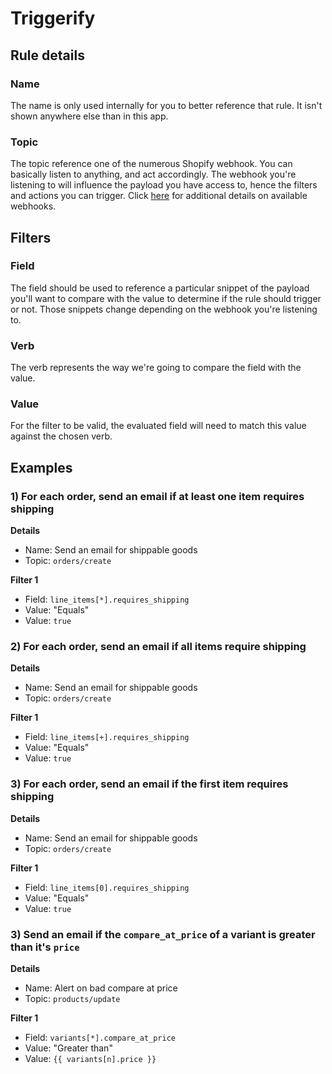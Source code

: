 # Triggerify

## Rule details

### Name

The name is only used internally for you to better reference that rule. It isn't shown anywhere else than in this app.

### Topic

The topic reference one of the numerous Shopify webhook. You can basically listen to anything, and act accordingly. The webhook you're listening to will influence the payload you have access to, hence the filters and actions you can trigger. Click [here](https://help.shopify.com/api/reference/webhook) for additional details on available webhooks.

## Filters

### Field

The field should be used to reference a particular snippet of the payload you'll want to compare with the value to determine if the rule should trigger or not. Those snippets change depending on the webhook you're listening to.

### Verb

The verb represents the way we're going to compare the field with the value.

### Value

For the filter to be valid, the evaluated field will need to match this value against the chosen verb.

## Examples

### 1) For each order, send an email if at least one item requires shipping

**Details**

* Name: Send an email for shippable goods
* Topic: `orders/create`

**Filter 1**

* Field: `line_items[*].requires_shipping`
* Value: "Equals"
* Value: `true`


### 2) For each order, send an email if all items require shipping

**Details**

* Name: Send an email for shippable goods
* Topic: `orders/create`

**Filter 1**

* Field: `line_items[+].requires_shipping`
* Value: "Equals"
* Value: `true`

### 3) For each order, send an email if the first item requires shipping

**Details**

* Name: Send an email for shippable goods
* Topic: `orders/create`

**Filter 1**

* Field: `line_items[0].requires_shipping`
* Value: "Equals"
* Value: `true`

### 3) Send an email if the `compare_at_price` of a variant is greater than it's `price`

**Details**

* Name: Alert on bad compare at price
* Topic: `products/update`

**Filter 1**

* Field: `variants[*].compare_at_price`
* Value: "Greater than"
* Value: `{{ variants[n].price }}`

